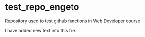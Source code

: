 # test_repo_engeto

Repository used to test github functions in Web Developer course

<!--Přidáváme tento řádek-->

I have added new text into this file.

